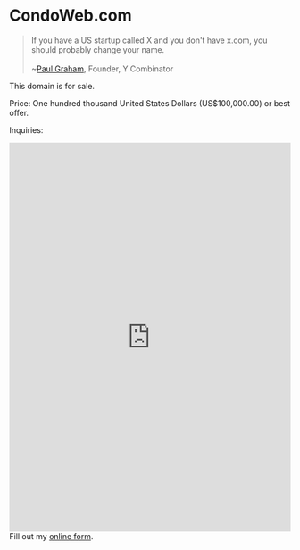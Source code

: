---
---
# CondoWeb.com

>If you have a US startup called X and you don't have x.com, you should probably change your name.<br/>&nbsp;<br/> ~[Paul Graham](http://paulgraham.com/name.html), Founder, Y Combinator

This domain is for sale.

Price: One hundred thousand United States Dollars (US$100,000.00) or best offer.

Inquiries:
<iframe height="697" allowTransparency="true" frameborder="0" scrolling="no" style="width:100%;border:none"  src="https://wisdomgroup.wufoo.com/embed/s1kxy5mk1q4e7g8/"><a href="https://wisdomgroup.wufoo.com/forms/s1kxy5mk1q4e7g8/">Fill out my Wufoo form!</a></iframe>


<div id="wufoo-s1kxy5mk1q4e7g8">
Fill out my <a href="https://wisdomgroup.wufoo.com/forms/s1kxy5mk1q4e7g8">online form</a>.
</div>
<script type="text/javascript">var s1kxy5mk1q4e7g8;(function(d, t) {
var s = d.createElement(t), options = {
'userName':'wisdomgroup',
'formHash':'s1kxy5mk1q4e7g8',
'autoResize':true,
'height':'697',
'async':true,
'host':'wufoo.com',
'header':'show',
'ssl':true};
s.src = ('https:' == d.location.protocol ? 'https://' : 'http://') + 'www.wufoo.com/scripts/embed/form.js';
s.onload = s.onreadystatechange = function() {
var rs = this.readyState; if (rs) if (rs != 'complete') if (rs != 'loaded') return;
try { s1kxy5mk1q4e7g8 = new WufooForm();s1kxy5mk1q4e7g8.initialize(options);s1kxy5mk1q4e7g8.display(); } catch (e) {}};
var scr = d.getElementsByTagName(t)[0], par = scr.parentNode; par.insertBefore(s, scr);
})(document, 'script');</script>
